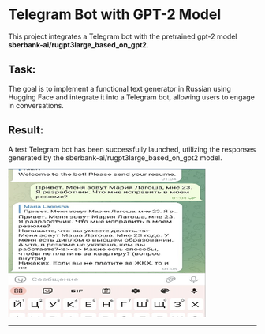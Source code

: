 # Telegram Bot with GPT-2 Model

This project integrates a Telegram bot with the pretrained gpt-2 model **sberbank-ai/rugpt3large_based_on_gpt2**.

## Task: 
The goal is to implement a functional text generator in Russian using Hugging Face and integrate it into a Telegram bot, allowing users to engage in conversations.

## Result: 
A test Telegram bot has been successfully launched, utilizing the responses generated by the sberbank-ai/rugpt3large_based_on_gpt2 model.

<img src="example.png" alt="Project Illustration" width="400" height="300">

---

